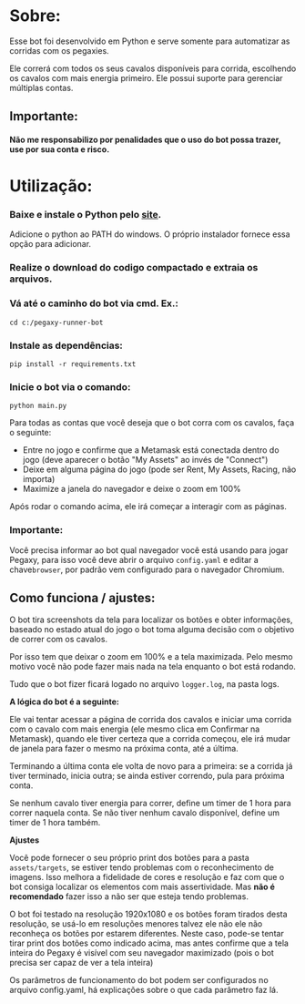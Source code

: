 # Sobre:

Esse bot foi desenvolvido em Python e serve somente para automatizar as corridas com os pegaxies.

Ele correrá com todos os seus cavalos disponíveis para corrida, escolhendo os cavalos com mais energia primeiro.
Ele possui suporte para gerenciar múltiplas contas.

## Importante:

#### Não me responsabilizo por penalidades que o uso do bot possa trazer, use por sua conta e risco.

# Utilização:

### Baixe e instale o Python pelo [site](https://www.python.org/downloads/).

Adicione o python ao PATH do windows. O próprio instalador fornece essa opção para adicionar.

### Realize o download do codigo compactado e extraia os arquivos.

### Vá até o caminho do bot via cmd. Ex.:

```
cd c:/pegaxy-runner-bot
```

### Instale as dependências:

```
pip install -r requirements.txt
```

### Inicie o bot via o comando:

```
python main.py
```

Para todas as contas que você deseja que o bot corra com os cavalos, faça o seguinte:
- Entre no jogo e confirme que a Metamask está conectada dentro do jogo (deve aparecer o botão "My Assets" ao invés de "Connect")
- Deixe em alguma página do jogo (pode ser Rent, My Assets, Racing, não importa)
- Maximize a janela do navegador e deixe o zoom em 100%

Após rodar o comando acima, ele irá começar a interagir com as páginas.


### Importante: 
Você precisa informar ao bot qual navegador você está usando para jogar Pegaxy, para isso você deve abrir o arquivo 
`config.yaml` e editar a chave`browser`, por padrão vem configurado para o navegador Chromium.


## Como funciona / ajustes:

O bot tira screenshots da tela para localizar os botões e obter informações, baseado no estado atual do jogo o bot 
toma alguma decisão com o objetivo de correr com os cavalos. 

Por isso tem que deixar o zoom em 100% e a tela maximizada. Pelo mesmo motivo você não pode fazer mais nada na tela 
enquanto o bot está rodando.

Tudo que o bot fizer ficará logado no arquivo `logger.log`, na pasta logs.

**A lógica do bot é a seguinte:**

Ele vai tentar acessar a página de corrida dos cavalos e iniciar uma corrida com o cavalo com mais energia (ele mesmo
clica em Confirmar na Metamask), quando ele tiver certeza que a corrida começou, ele irá mudar de janela para fazer o mesmo na próxima conta, até a última. 

Terminando a última conta ele volta de novo para a primeira: se a corrida já tiver terminado, inicia outra; se ainda
estiver correndo, pula para próxima conta.

Se nenhum cavalo tiver energia para correr, define um timer de 1 hora para correr  naquela conta. Se não tiver nenhum
cavalo disponível, define um timer de 1 hora também. 

**Ajustes**

Você pode fornecer o seu próprio print dos botões para a pasta `assets/targets`, se estiver tendo problemas com o 
reconhecimento de imagens. Isso melhora a fidelidade de cores e resolução e faz com que o bot consiga localizar os 
elementos com mais assertividade. Mas **não é recomendado** fazer isso a não ser que esteja tendo problemas.

O bot foi testado na resolução 1920x1080 e os botões foram tirados desta resolução, se usá-lo em resoluções menores 
talvez ele não ele não reconheça os botões por estarem diferentes. Neste caso, pode-se tentar tirar print dos botões 
como indicado acima, mas antes confirme que a tela inteira do Pegaxy é visível com seu navegador maximizado (pois o bot
precisa ser capaz de ver a tela inteira)

Os parâmetros de funcionamento do bot podem ser configurados no arquivo config.yaml, há explicações sobre o que
cada parâmetro faz lá.
